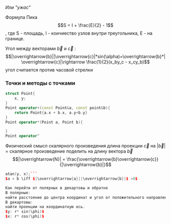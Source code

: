 *Или "ужас"*

Формула Пика
$$S = I + \frac{E}{2} - 1$$
, где S - площадь, I - коичиество узлов внутри треугольника, Е - на границе.

Угол между векторами $\overrightarrow{b}$ и $\overrightarrow{c}$ :
$$|\overrightarrow{b}||\overrightarrow{c}|*sin(\alpha)=\overrightarrow{b}*|\overrightarrow{c}|\rightarrow \frac{1}{2}(x_by_c - x_cy_b)$$
угол считается против часовой стрелки
### Точки и методы с точками
```c++
struct Point{
	x, y;
}
Point operator+(const Point&a, const point&b){
	return Point{a.x + b.x, a.y+b.y}
}
Point operator*(Point a, Point b){

}
Point operator^

```
Физический смысл скалярного произведения
длина проекции $\overrightarrow{c}$  на $|\overrightarrow{b}|$ = скалярное произведение поделить на длину вектора $\overrightarrow{b}$
$$|\overrightarrow{N}| = \frac{\overrightarrow{b}\overrightarrow{c}}{|\overrightarrow{b}|}$$
```c++
atan(y, x);```
$a < b \iff $|\overrightarrow{a}||\overrightarrow{b}|$ >0$

Как перейти от полярных в декартовы и обратно
В полярные:
найти расстояние до центра координат и угол от положительного направление оси ох
В декартовы:
найти проекции на координатную ось.
$y: r* sin(\phi)$
$x: r* cos(\phi)$